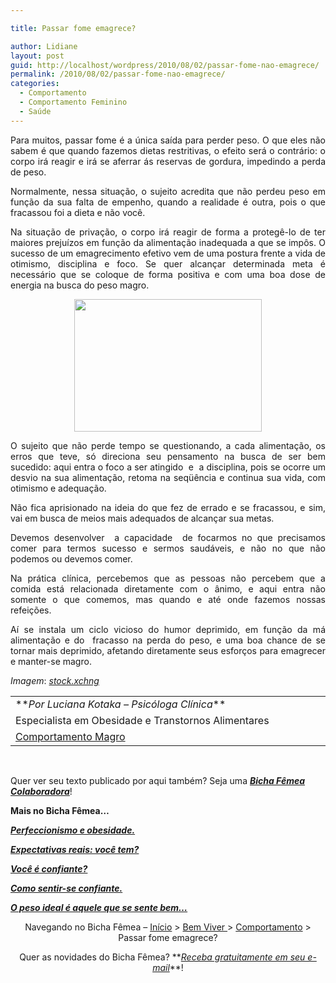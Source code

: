 ```yaml
---

title: Passar fome emagrece?

author: Lidiane
layout: post
guid: http://localhost/wordpress/2010/08/02/passar-fome-nao-emagrece/
permalink: /2010/08/02/passar-fome-nao-emagrece/
categories:
  - Comportamento
  - Comportamento Feminino
  - Saúde
---
```

<p style="text-align: justify;">
  Para muitos, passar fome é a única saída para perder peso. O que eles não sabem é que quando fazemos dietas restritivas, o efeito será o contrário: o corpo irá reagir e irá se aferrar ás reservas de gordura, impedindo a perda de peso.
</p>

<p style="text-align: justify;">
  Normalmente, nessa situação, o sujeito acredita que não perdeu peso em função da sua falta de empenho, quando a realidade é outra, pois o que fracassou foi a dieta e não você.
</p>

<p style="text-align: justify;">
  <!--more-->
</p>

<p style="text-align: justify;">
  Na situação de privação, o corpo irá reagir de forma a protegê-lo de ter maiores prejuízos em função da alimentação inadequada a que se impôs. O sucesso de um emagrecimento efetivo vem de uma postura frente a vida de otimismo, disciplina e foco. Se quer alcançar determinada meta é necessário que se coloque de forma positiva e com uma boa dose de energia na busca do peso magro.
</p>

<p style="text-align: center;">
  <a href="http://www.trololodemulher.com.br/blog/wp-content/uploads/2010/07/pao-e-agua.jpg"><img class="size-medium wp-image-5007   aligncenter" title="pão e água" src="http://www.trololodemulher.com.br/blog/wp-content/uploads/2010/07/pao-e-agua-300x212.jpg" alt="" width="300" height="212" /></a>
</p>

<p style="text-align: justify;">
  O sujeito que não perde tempo se questionando, a cada alimentação, os erros que teve, só direciona seu pensamento na busca de ser bem sucedido: aqui entra o foco a ser atingido  e  a disciplina, pois se ocorre um desvio na sua alimentação, retoma na seqüência e continua sua vida, com otimismo e adequação.
</p>

<p style="text-align: justify;">
  Não fica aprisionado na ideia do que fez de errado e se fracassou, e sim, vai em busca de meios mais adequados de alcançar sua metas.
</p>

<p style="text-align: justify;">
  Devemos desenvolver  a capacidade  de focarmos no que precisamos comer para termos sucesso e sermos saudáveis, e não no que não podemos ou devemos comer.
</p>

<p style="text-align: justify;">
  Na prática clínica, percebemos que as pessoas não percebem que a comida está relacionada diretamente com o ânimo, e aqui entra não somente o que comemos, mas quando e até onde fazemos nossas refeições.
</p>

<p style="text-align: justify;">
  Aí se instala um ciclo vicioso do humor deprimido, em função da má alimentação e do  fracasso na perda do peso, e uma boa chance de se tornar mais deprimido, afetando diretamente seus esforços para emagrecer e manter-se magro.
</p>

<p style="text-align: justify;">
  <em>Imagem</em>: <em><a href="http://www.sxc.hu/" target="_blank">stock.xchng</a></em>
</p>

<table border="0" cellspacing="0" cellpadding="0" width="600">
  <tr>
    <td width="600" valign="top">
      **<em>Por Luciana Kotaka – Psicóloga Clínica</em>**
    </td>
  </tr>
  
  <tr>
    <td width="600" valign="top">
      Especialista em Obesidade e Transtornos Alimentares
    </td>
  </tr>
  
  <tr>
    <td width="600" valign="top">
      <a href="http://comportamentomagro.com.br/" target="_blank">Comportamento Magro</a>
    </td>
  </tr>
</table>

 

Quer ver seu texto publicado por aqui também? Seja uma **_[Bicha Fêmea Colaboradora](http://www.trololodemulher.com.br/colabore/)_**!

**Mais no Bicha Fêmea…**

**_[Perfeccionismo e obesidade.](http://www.trololodemulher.com.br/2010/07/21/perfeccionismo-e-obesidade/)_**

**_[Expectativas reais: você tem?](http://www.trololodemulher.com.br/2010/06/28/emagrecimento-expectativas/)_**

**_[Você é confiante?](http://www.trololodemulher.com.br/2010/05/21/auto-estima-confianca-mulher/)_**

**_[Como sentir-se confiante.](http://www.trololodemulher.com.br/2010/05/03/auto-estima/)_**

**_[O peso ideal é aquele que se sente bem…](http://www.trololodemulher.com.br/2010/03/01/emagrecimento-saudavel/)_**

<p style="text-align: center;">
  Navegando no Bicha Fêmea &#8211; <a href="http://www.trololodemulher.com.br/" target="_self">Início</a> > <a href="http://www.trololodemulher.com.br/bem-viver/" target="_self">Bem Viver </a>> <a href="http://www.trololodemulher.com.br/category/comportamento/" target="_self">Comportamento</a> > Passar fome emagrece?
</p>

<p style="text-align: center;">
  Quer as novidades do Bicha Fêmea? **<em><a href="http://feedburner.google.com/fb/a/mailverify?uri=blogbichafemea&loc=pt_BR">Receba gratuitamente em seu e-mail</a></em>**!
</p>